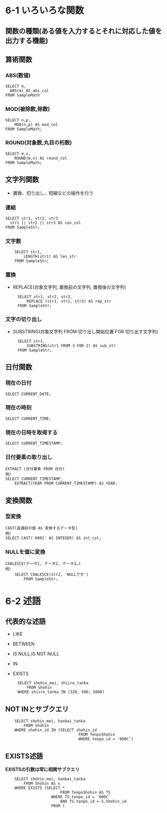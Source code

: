 # 6-1 いろいろな関数
## 関数の種類(ある値を入力するとそれに対応した値を出力する機能)

## 算術関数
### ABS(数値)
    SELECT m,
      ABS(m) AS abs_col
    FROM SampleMath

### MOD(被除数,除数)
    SELECT n,p,
        MOD(n,p) AS mod_col
    FROM SampleMath;

### ROUND(対象数,丸目の桁数)
    SELECT m,n,
        ROUND(m,n) AS round_col
    FROM SampleMath;

## 文字列関数
- 置換、切り出し、短縮などの操作を行う

### 連結
    SELECT str1, str2, str3
      str1 || str2 || str3 AS con_col
    FROM SampleStr;

### 文字数
        SELECT str1,
            LENGTH(str1) AS len_str
        FROM SampleStr;

### 置換
- REPLACE(対象文字列, 置換前の文字列, 置換後の文字列)

        SELECT str1, str2, str3,
            REPLACE (str1, str2, str3) AS rep_str
        FROM SampleStr;

### 文字の切り出し
- SUBSTRING(対象文字列 FROM 切り出し開始位置 FOR 切り出す文字列)

        SELECT str1,
            SUBSTRING(str1 FROM 3 FOR 2) AS sub_str
        FROM SampleStr;


## 日付関数
### 現在の日付
    SELECT CURRENT_DATE;

### 現在の時刻
    SELECT CURRENT_TIME;
### 現在の日時を取得する
    SELECT CURRENT_TIMESTAMP;
### 日付要素の取り出し
    EXTRACT (日付要素 FROM 日付)
    例）
    SELECT CURRENT_TIMESTAMP,
        EXTRACT(YEAR FROM CURRENT_TIMESTAMP) AS YEAR;
## 変換関数
### 型変換
    CAST(返還前の値 AS 変換するデータ型)
    例）
    SELECT CAST('0001' AS INTEGER) AS int_col;

### NULLを値に変換
    COALESCE(データ1, データ2, データ3…)
    例）
        SELECT COALESCE(str2, 'NULLです')
            FROM SampleStr;

# 6-2 述語
## 代表的な述語
- LIKE
- BETWEEN
- IS NULL,IS NOT NULL
- IN
- EXISTS

        SELECT shohin_mei, shiire_tanka
            FROM Shohin
        WHERE shiire_tanka IN (320, 500, 5000)

## NOT INとサブクエリ
        SELECT shohin_mei, hanbai_tanka
            FROM Shohin
        WHERE shohin_id IN (SELECT shohin_id
                                    FROM TenpoShohin
                                    WHERE tenpo_id = '000C')

## EXISTS述語
**EXISTSの引数は常に相関サブクエリ**

        SELECT shohin_mei, hanbai_tanka
            FROM Shohin AS s
        WHERE EXISTS (SELECT *
                            FROM TenpoShohin AS TS
                        WHERE TS.tenpo_id = '000C'
                            AND TS.tenpo_id = S.Shohin_id
                        FROM )
